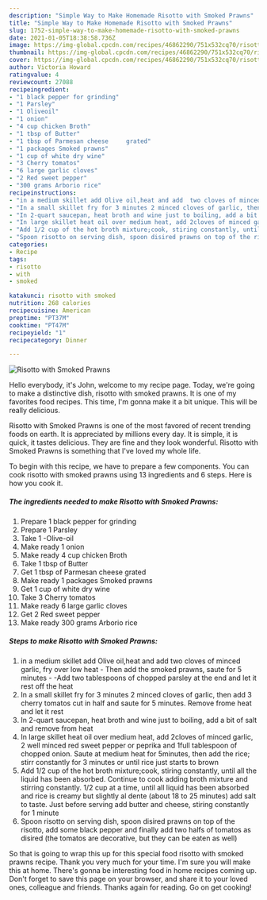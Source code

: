 ```yaml
---
description: "Simple Way to Make Homemade Risotto with Smoked Prawns"
title: "Simple Way to Make Homemade Risotto with Smoked Prawns"
slug: 1752-simple-way-to-make-homemade-risotto-with-smoked-prawns
date: 2021-01-05T18:38:58.736Z
image: https://img-global.cpcdn.com/recipes/46862290/751x532cq70/risotto-with-smoked-prawns-recipe-main-photo.jpg
thumbnail: https://img-global.cpcdn.com/recipes/46862290/751x532cq70/risotto-with-smoked-prawns-recipe-main-photo.jpg
cover: https://img-global.cpcdn.com/recipes/46862290/751x532cq70/risotto-with-smoked-prawns-recipe-main-photo.jpg
author: Victoria Howard
ratingvalue: 4
reviewcount: 27088
recipeingredient:
- "1 black pepper for grinding"
- "1 Parsley"
- "1 Oliveoil"
- "1 onion"
- "4 cup chicken Broth"
- "1 tbsp of Butter"
- "1 tbsp of Parmesan cheese     grated"
- "1 packages Smoked prawns"
- "1 cup of white dry wine"
- "3 Cherry tomatos"
- "6 large garlic cloves"
- "2 Red sweet pepper"
- "300 grams Arborio rice"
recipeinstructions:
- "in a medium skillet add Olive oil,heat and add  two cloves of minced garlic,  fry over low heat                  Then add the smoked prawns, saute for 5 minutes                                            -Add two tablespoons of chopped parsley at the end and let it rest off the heat"
- "In a small skillet fry for 3 minutes 2 minced cloves of garlic, then add 3 cherry tomatos cut in half and saute for 5 minutes.  Remove frome heat and let it rest"
- "In 2-quart saucepan, heat broth and wine just to boiling, add a bit of salt and remove from heat"
- "In large skillet heat oil over medium heat, add 2cloves of minced garlic, 2 well minced red sweet pepper or peprika and 1full tablespoon of chopped onion. Saute at medium heat for 5minutes, then add the rice; stirr constantly for 3 minutes or until rice just starts to  brown"
- "Add 1/2 cup of the hot broth mixture;cook, stiring constantly, until all the liquid has been absorbed. Continue to cook adding broth mixture and stirring constantly. 1/2 cup at a time,   until all liquid has been absorbed and rice is creamy but slightly al dente       (about 18 to 25 minutes) add salt to taste. Just before serving add butter and cheese, stiring constantly for 1 minute"
- "Spoon risotto on serving dish, spoon disired prawns on top of the risotto, add some black pepper and finally add two halfs of tomatos as disired (the tomatos are decorative, but they   can be eaten as well)"
categories:
- Recipe
tags:
- risotto
- with
- smoked

katakunci: risotto with smoked 
nutrition: 268 calories
recipecuisine: American
preptime: "PT37M"
cooktime: "PT47M"
recipeyield: "1"
recipecategory: Dinner

---
```



![Risotto with Smoked Prawns](https://img-global.cpcdn.com/recipes/46862290/751x532cq70/risotto-with-smoked-prawns-recipe-main-photo.jpg)

Hello everybody, it's John, welcome to my recipe page. Today, we're going to make a distinctive dish, risotto with smoked prawns. It is one of my favorites food recipes. This time, I'm gonna make it a bit unique. This will be really delicious.



Risotto with Smoked Prawns is one of the most favored of recent trending foods on earth. It is appreciated by millions every day. It is simple, it is quick, it tastes delicious. They are fine and they look wonderful. Risotto with Smoked Prawns is something that I've loved my whole life.


To begin with this recipe, we have to prepare a few components. You can cook risotto with smoked prawns using 13 ingredients and 6 steps. Here is how you cook it.

<!--inarticleads1-->

##### The ingredients needed to make Risotto with Smoked Prawns:

1. Prepare 1 black pepper for grinding
1. Prepare 1 Parsley
1. Take 1 -Olive-oil
1. Make ready 1 onion
1. Make ready 4 cup chicken Broth
1. Take 1 tbsp of Butter
1. Get 1 tbsp of Parmesan cheese     grated
1. Make ready 1 packages Smoked prawns
1. Get 1 cup of white dry wine
1. Take 3 Cherry tomatos
1. Make ready 6 large garlic cloves
1. Get 2 Red sweet pepper
1. Make ready 300 grams Arborio rice




<!--inarticleads2-->

##### Steps to make Risotto with Smoked Prawns:

1. in a medium skillet add Olive oil,heat and add  two cloves of minced garlic,  fry over low heat                  - Then add the smoked prawns, saute for 5 minutes                                            - -Add two tablespoons of chopped parsley at the end and let it rest off the heat
1. In a small skillet fry for 3 minutes 2 minced cloves of garlic, then add 3 cherry tomatos cut in half and saute for 5 minutes.  Remove frome heat and let it rest
1. In 2-quart saucepan, heat broth and wine just to boiling, add a bit of salt and remove from heat
1. In large skillet heat oil over medium heat, add 2cloves of minced garlic, 2 well minced red sweet pepper or peprika and 1full tablespoon of chopped onion. Saute at medium heat for 5minutes, then add the rice; stirr constantly for 3 minutes or until rice just starts to  brown
1. Add 1/2 cup of the hot broth mixture;cook, stiring constantly, until all the liquid has been absorbed. Continue to cook adding broth mixture and stirring constantly. 1/2 cup at a time,   until all liquid has been absorbed and rice is creamy but slightly al dente       (about 18 to 25 minutes) add salt to taste. Just before serving add butter and cheese, stiring constantly for 1 minute
1. Spoon risotto on serving dish, spoon disired prawns on top of the risotto, add some black pepper and finally add two halfs of tomatos as disired (the tomatos are decorative, but they   can be eaten as well)




So that is going to wrap this up for this special food risotto with smoked prawns recipe. Thank you very much for your time. I'm sure you will make this at home. There's gonna be interesting food in home recipes coming up. Don't forget to save this page on your browser, and share it to your loved ones, colleague and friends. Thanks again for reading. Go on get cooking!
